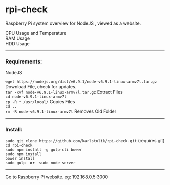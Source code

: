 # rpi-check

<p> Raspberry Pi system overview for NodeJS , viewed as a website.</p>
<p>
CPU Usage and Temperature<br>
RAM Usage<br>
HDD Usage<br>
</p>

<hr>
<h3>Requirements:</h3>
<p>NodeJS</p>
<code>wget https://nodejs.org/dist/v6.9.1/node-v6.9.1-linux-armv7l.tar.gz</code> Download File, check for updates.<br>
<code>tar -xvf node-v6.9.1-linux-armv7l.tar.gz</code> Extract Files<br>
<code>cd node-v6.9.1-linux-armv7l</code><br>
<code>cp -R * /usr/local/</code> Copies Files<br>
<code>cd ..</code><br>
<code>rm -R node-v6.9.1-linux-armv7l</code> Removes Old Folder<br>
<hr>

<h3>Install:</h3>
<code>sudo git clone https://github.com/karlstulik/rpi-check.git</code> (requires git)<br>
<code>cd rpi-check</code><br>
<code>sudo npm install -g gulp-cli bower</code><br>
<code>sudo npm install</code><br>
<code>bower install</code><br>
<code>sudo gulp  <b>or</b>  sudo node server</code><br>
<hr>

<p>Go to Raspberry Pi website. eg: 192.168.0.5:3000</p>











